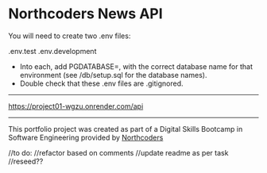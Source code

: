 # Northcoders News API

You will need to create two .env files:

.env.test
.env.development

- Into each, add PGDATABASE=, with the correct database name for that environment (see /db/setup.sql for the database names).
- Double check that these .env files are .gitignored.

---

https://project01-wgzu.onrender.com/api

---

This portfolio project was created as part of a Digital Skills Bootcamp in Software Engineering provided by [Northcoders](https://northcoders.com/)

//to do:
//refactor based on comments
//update readme as per task
//reseed??
